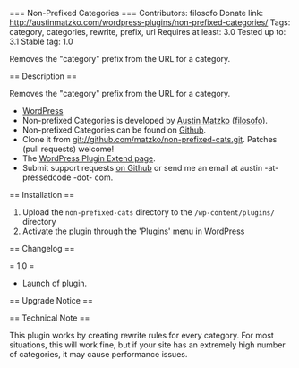=== Non-Prefixed Categories ===
Contributors: filosofo
Donate link: http://austinmatzko.com/wordpress-plugins/non-prefixed-categories/
Tags: category, categories, rewrite, prefix, url
Requires at least: 3.0
Tested up to: 3.1
Stable tag: 1.0

Removes the "category" prefix from the URL for a category.

== Description ==

Removes the "category" prefix from the URL for a category.

* [WordPress](http://wordpress.org/ "Your favorite software")
* Non-prefixed Categories is developed by [Austin Matzko](http://austinmatzko.com "My blog") ([filosofo](http://profiles.wordpress.org/users/filosofo/ "WordPress.org profile")).
* Non-prefixed Categories can be found on [Github](https://github.com/matzko/non-prefixed-cats "Github.com URL for Non-Prefixed Categories").
* Clone it from [git://github.com/matzko/non-prefixed-cats.git](git://github.com/matzko/non-prefixed-cats.git). Patches (pull requests) welcome!
* The [WordPress Plugin Extend page](http://wordpress.org/extend/plugins/non-prefixed-cats/ "WordPress's official plugin page for this plugin").
* Submit support requests [on Github](https://github.com/matzko/non-prefixed-cats/issues "The link to the issues page for Non-Prefixed Categories on Github") or send me an email at austin -at- pressedcode -dot- com.

== Installation ==

1. Upload the `non-prefixed-cats` directory to the `/wp-content/plugins/` directory
1. Activate the plugin through the 'Plugins' menu in WordPress

== Changelog ==

= 1.0 =
* Launch of plugin.

== Upgrade Notice ==

== Technical Note ==

This plugin works by creating rewrite rules for every category.  For most situations, this will work fine, but if your
site has an extremely high number of categories, it may cause performance issues.
